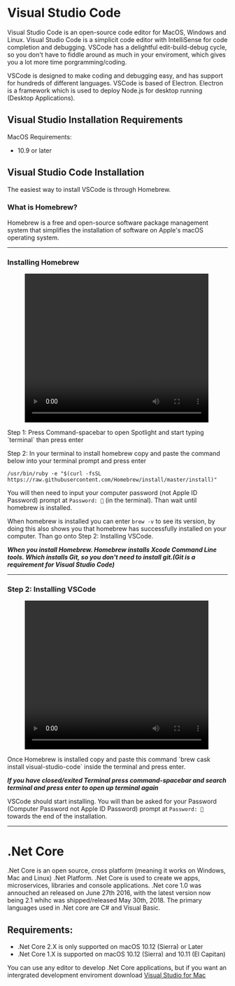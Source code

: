 # Visual Studio Code
Visual Studio Code is an open-source code editor for MacOS, Windows and Linux. Visual Studio Code is a simplicit code editor with IntelliSense for code completion and debugging. VSCode has a delightful edit-build-debug cycle, so you don't have to fiddle around as much in your enviroment, which gives you a lot more time porgramming/coding.

VSCode is designed to make coding and debugging easy, and has support for hundreds of different languages. VSCode is based of Electron. Electron is a framework which is used to deploy Node.js for desktop running (Desktop Applications).

## Visual Studio Installation Requirements
MacOS Requirements:
- 10.9 or later

## Visual Studio Code Installation
The easiest way to install VSCode is through Homebrew.

### What is Homebrew?
Homebrew is a free and open-source software package management system that simplifies the installation of software on Apple's macOS operating system. 

---

### Installing Homebrew
<figure class="video_container">
  <video width="420" height="340" border="5" autoplay="true" loop="true">
    <source src="hombrew-install.mp4" type="video/mp4">
  </video>
</figure>
Step 1: Press Command-spacebar to open Spotlight and start typing `terminal` than press enter

Step 2: In your terminal to install homebrew copy and paste the command below into your terminal prompt and press enter

`
/usr/bin/ruby -e "$(curl -fsSL https://raw.githubusercontent.com/Homebrew/install/master/install)" 
`

You will then need to input your computer password (not Apple ID Password) prompt at `Password: 🔑` (in the terminal). Than wait until homebrew is installed. 

When homebrew is installed you can enter `brew -v` to see its version, by doing this also shows you that homebrew has successfully installed on your computer. Than go onto Step 2: Installing VSCode.

***When you install Homebrew. Homebrew installs Xcode Command Line tools. Which installs Git, so you don't need to install git.(Git is a requirement for Visual Studio Code)***

---

### Step 2: Installing VSCode
<figure class="video_container">
  <video width="420" height="340" border="5" autoplay="true" loop="true">
    <source src="VSCODE.mp4" type="video/mp4">
  </video>
</figure>
Once Homebrew is installed copy and paste this command `brew cask install visual-studio-code` inside the terminal and press enter.

***If you have closed/exited Terminal press command-spacebar and search terminal and press enter to open up terminal again***

VSCode should start installing. You will than be asked for your Password (Computer Password not Apple ID Password) prompt at `Password: 🔑` towards the end of the installation.

---

# .Net Core
.Net Core is an open source, cross platform (meaning it works on Windows, Mac and Linux) .Net Platform. .Net Core is used to create we apps, microservices, libraries and console applications. .Net core 1.0 was annouched an released on June 27th 2016, with the latest version now being 2.1 whihc was shipped/released May 30th, 2018. The primary languages used in .Net core are C# and Visual Basic.

## Requirements:
 - .Net Core 2.X is only supported on macOS 10.12 (Sierra) or Later
 - .Net Core 1.X is supported on macOS 10.12 (Sierra) and 10.11 (El Capitan)

You can use any editor to develop .Net Core applications, but if you want an intergrated development enviroment download <a href="https://visualstudio.microsoft.com/vs/mac/" target="_blank">Visual Studio for Mac</a>


<link href="styles.css" rel="stylesheet">
 